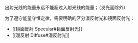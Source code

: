 出射光线的能量永远不能超过入射光线的能量；（发光面除外）

为了遵守能量守恒定律，需要明确的区分漫反射光和镜面反射光：
- [[镜面反射 Specular#镜面反射光]]
- [[漫反射 Diffuse#漫反射光]]


